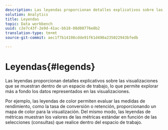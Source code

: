 ```yaml
---
description: Las leyendas proporcionan detalles explicativos sobre las visualizaciones que se muestran dentro de un espacio de trabajo, lo que permite explorar más a fondo los datos representados en las visualizaciones.
solution: Analytics
title: Leyendas
topic: Data workbench
uuid: c2e7c43f-2e9d-41ac-bb18-08d00776e8b2
translation-type: tm+mt
source-git-commit: aec1f7b14198cdde91f61d490a235022943bfedb

---
```



# Leyendas{#legends}

Las leyendas proporcionan detalles explicativos sobre las visualizaciones que se muestran dentro de un espacio de trabajo, lo que permite explorar más a fondo los datos representados en las visualizaciones.

Por ejemplo, las leyendas de color permiten evaluar las medidas de rendimiento, como la tasa de conversión o retención, proporcionando un mapa de color para la visualización. Del mismo modo, las leyendas de métricas muestran los valores de las métricas estándar en función de las selecciones (consultas) que realice dentro del espacio de trabajo.
